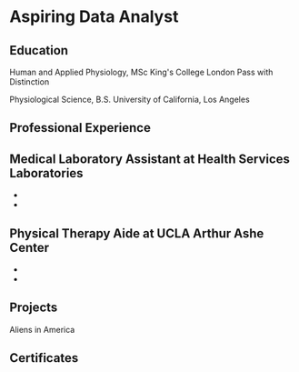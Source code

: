 # Aspiring Data Analyst

## Education
Human and Applied Physiology, MSc
King's College London
Pass with Distinction

Physiological Science, B.S.
University of California, Los Angeles

## Professional Experience
Medical Laboratory Assistant at Health Services Laboratories
- 
-
-

Physical Therapy Aide at UCLA Arthur Ashe Center
-
-
-

## Projects
Aliens in America

## Certificates




